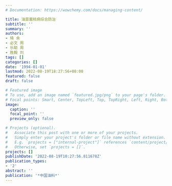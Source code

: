 ```yaml
---
# Documentation: https://wowchemy.com/docs/managing-content/

title: 油菜菌核病综合防治
subtitle: ''
summary: ''
authors:
- 琦 余
- 必文 周
- 乐聪 周
- 胜毅 刘
tags: []
categories: []
date: '1994-01-01'
lastmod: 2022-08-19T18:27:56+08:00
featured: false
draft: false

# Featured image
# To use, add an image named `featured.jpg/png` to your page's folder.
# Focal points: Smart, Center, TopLeft, Top, TopRight, Left, Right, BottomLeft, Bottom, BottomRight.
image:
  caption: ''
  focal_point: ''
  preview_only: false

# Projects (optional).
#   Associate this post with one or more of your projects.
#   Simply enter your project's folder or file name without extension.
#   E.g. `projects = ["internal-project"]` references `content/project/deep-learning/index.md`.
#   Otherwise, set `projects = []`.
projects: []
publishDate: '2022-08-19T10:27:56.811678Z'
publication_types:
- '2'
abstract: ''
publication: '*中国油料*'
---
```


